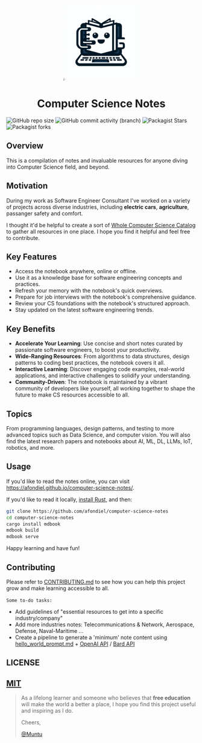 <p align="center" width="100%">
    <img src="./outro/logo.jpg" width="200" style="border:0px solid #FFFFFF; padding:1px; margin:1px">
</p>

<h1 align="center" width="100%"> Computer Science Notes</h1>

![GitHub repo size](https://img.shields.io/github/repo-size/afondiel/computer-science-notes) ![GitHub commit activity (branch)](https://img.shields.io/github/commit-activity/t/afondiel/computer-science-notes/master) ![Packagist Stars](https://img.shields.io/github/stars/afondiel/computer-science-notes.svg) ![Packagist forks](https://img.shields.io/github/forks/afondiel/computer-science-notes.svg) 

## Overview

This is a compilation of notes and invaluable resources for anyone diving into Computer Science field, and beyond.

## Motivation

During my work as Software Engineer Consultant I've worked on a variety of projects across diverse industries, including **electric cars**, **agriculture**, passanger safety and comfort.

I thought it'd be helpful to create a sort of [Whole Computer Science Catalog](https://en.wikipedia.org/wiki/Whole_Earth_Catalog) to gather all resources in one place. I hope you find it helpful and feel free to contribute.

## Key Features
- Access the notebook anywhere, online or offline.
- Use it as a knowledge base for software engineering concepts and practices.
- Refresh your memory with the notebook's quick overviews.
- Prepare for job interviews with the notebook's comprehensive guidance.
- Review your CS foundations with the notebook's structured approach.
- Stay updated on the latest software engineering trends.


## Key Benefits
- **Accelerate Your Learning**: Use concise and short notes curated by passionate software engineers, to boost your productivity.
- **Wide-Ranging Resources**: From algorithms to data structures, design patterns to coding best practices, the notebook covers it all.
- **Interactive Learning**: Discover engaging code examples, real-world applications, and interactive challenges to solidify your understanding.
- **Community-Driven**: The notebook is maintained by a vibrant community of developers like yourself, all working together to shape the future to make CS resources accessible to all.


## Topics

From programming languages, design patterns, and testing to more advanced topics such as Data Science, and computer vision. You will also find the latest research papers and notebooks about AI, ML, DL, LLMs, IoT, robotics, and more.

## Usage

If you'd like to read the notes online, you can visit https://afondiel.github.io/computer-science-notes/.

If you'd like to read it locally, [install Rust](https://www.rust-lang.org/tools/install), and then:

```bash
git clone https://github.com/afondiel/computer-science-notes
cd computer-science-notes
cargo install mdbook
mdbook build
mdbook serve
```

Happy learning and have fun!

## Contributing

Please refer to [CONTRIBUTING.md](./CONTRIBUTING.md) to see how you can help this project grow and make learning accessible to all.


`Some to-do tasks:`

- Add guidelines of "essential resources to get into a specific industry/company"
- Add more industries notes: Telecommunications & Network, Aerospace, Defense, Naval-Maritime ...
- Create a pipeline to generate a 'minimum' note content using [hello_world_prompt.md](./hello_world_prompt.md) + [OpenAI API](https://openai.com/blog/openai-api) / [Bard API ](https://www.googlecloudcommunity.com/gc/AI-ML/Google-Bard-API/m-p/538517#M1526)  

## LICENSE

[MIT](https://en.wikipedia.org/wiki/MIT_License)
--

>As a lifelong learner and someone who believes that **free education** will make the world a better a place, I hope you find this project useful and inspiring as I do.
>
>Cheers,
>
>[@Muntu](https://github.com/afondiel)


